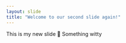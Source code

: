 ```yaml
---
layout: slide
title: "Welcome to our second slide again!"
---
```

This is my new slide :tada:
Something witty
